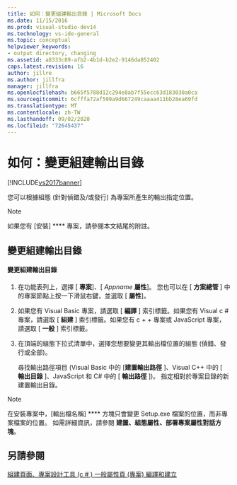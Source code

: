 ```yaml
---
title: 如何：變更組建輸出目錄 | Microsoft Docs
ms.date: 11/15/2016
ms.prod: visual-studio-dev14
ms.technology: vs-ide-general
ms.topic: conceptual
helpviewer_keywords:
- output directory, changing
ms.assetid: a8333c89-afb2-4b1d-b2e2-9146da852402
caps.latest.revision: 16
author: jillre
ms.author: jillfra
manager: jillfra
ms.openlocfilehash: b665f5788d12c294e8ab7f55ecc63d183030a0ca
ms.sourcegitcommit: 6cfffa72af599a9d667249caaaa411bb28ea69fd
ms.translationtype: MT
ms.contentlocale: zh-TW
ms.lasthandoff: 09/02/2020
ms.locfileid: "72645437"
---
```

# <a name="how-to-change-the-build-output-directory"></a>如何：變更組建輸出目錄
[!INCLUDE[vs2017banner](../includes/vs2017banner.md)]

您可以根據組態 (針對偵錯及/或發行) 為專案所產生的輸出指定位置。

> [!NOTE]
> 如果您有 [安裝] **** 專案，請參閱本文結尾的附註。

## <a name="changing-the-build-output-directory"></a>變更組建輸出目錄

#### <a name="to-change-the-build-output-directory"></a>變更組建輸出目錄

1. 在功能表列上，選擇 [ **專案**]、[ *Appname* **屬性**]。 您也可以在 [ **方案總管** ] 中的專案節點上按一下滑鼠右鍵，並選取 [ **屬性**]。

2. 如果您有 Visual Basic 專案，請選取 [ **編譯** ] 索引標籤。如果您有 Visual c # 專案，請選取 [ **組建** ] 索引標籤。如果您有 c + + 專案或 JavaScript 專案，請選取 [ **一般** ] 索引標籤。

3. 在頂端的組態下拉式清單中，選擇您想要變更其輸出檔位置的組態 (偵錯、發行或全部)。

     尋找輸出路徑項目 (Visual Basic 中的 [**建置輸出路徑** ]、Visual C++ 中的 [ **輸出目錄** ]、JavaScript 和 C# 中的 [ **輸出路徑** ])。 指定相對於專案目錄的新建置輸出目錄。

> [!NOTE]
> 在安裝專案中，[輸出檔名稱] **** 方塊只會變更 Setup.exe 檔案的位置，而非專案檔案的位置。 如需詳細資訊，請參閱 **建置、組態屬性、部署專案屬性對話方塊**。

## <a name="see-also"></a>另請參閱
 [組建頁面、專案設計工具 (c # ) ](../ide/reference/build-page-project-designer-csharp.md) [一般屬性頁 (專案) ](https://msdn.microsoft.com/library/593b383c-cd0f-4dcd-ad65-9ec9b4b19c45) [編譯和建立](../ide/compiling-and-building-in-visual-studio.md)

